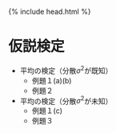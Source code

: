 {% include head.html %}

# 仮説検定
- 平均の検定（分散$\sigma^2$が既知）
  + 例題１(a)(b)
  + 例題２
- 平均の検定（分散$\sigma^2$が未知）
  + 例題１(c)
  + 例題３